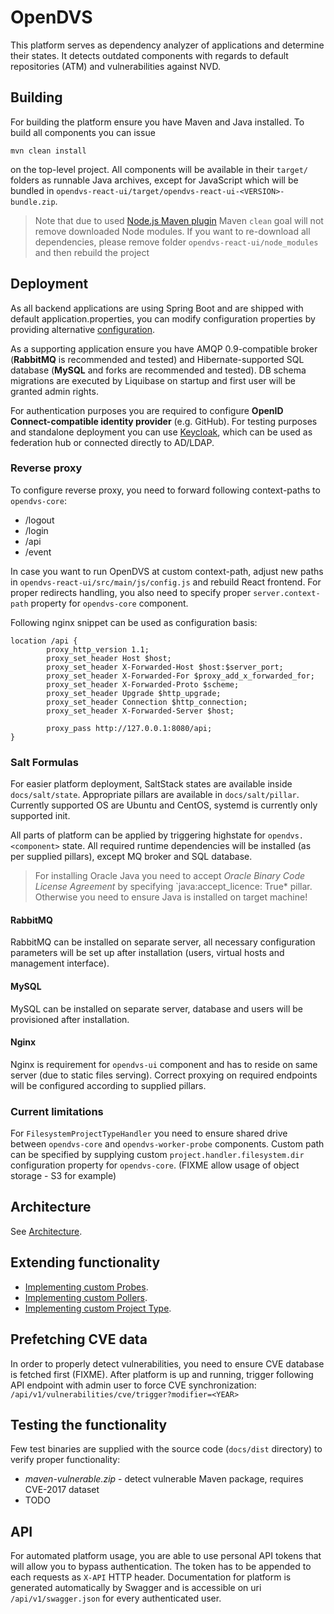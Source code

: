 # OpenDVS

This platform serves as dependency analyzer of applications and determine their states. It detects outdated components with regards to default repositories (ATM) and vulnerabilities against NVD.

## Building
For building the platform ensure you have Maven and Java installed. To build all components you can issue 

    mvn clean install
on the top-level project. All components will be available in their `target/` folders as runnable Java archives, except for JavaScript which will be bundled in `opendvs-react-ui/target/opendvs-react-ui-<VERSION>-bundle.zip`. 
> Note that due to used [Node.js Maven plugin](https://github.com/eirslett/frontend-maven-plugin) Maven `clean` goal will not remove downloaded Node modules. If you want to re-download all dependencies, please remove folder `opendvs-react-ui/node_modules` and then rebuild the project

## Deployment
As all backend applications are using Spring Boot and are shipped with default application.properties, you can modify configuration properties by providing alternative [configuration](https://docs.spring.io/spring-boot/docs/current/reference/html/boot-features-external-config.html).

As a supporting application ensure you have AMQP 0.9-compatible broker (**RabbitMQ** is recommended and tested) and Hibernate-supported SQL database (**MySQL** and forks are recommended and tested). DB schema migrations are executed by Liquibase on startup and first user will be granted admin rights.

For authentication purposes you are required to configure **OpenID Connect-compatible identity provider** (e.g. GitHub). For testing purposes and standalone deployment you can use [Keycloak](http://www.keycloak.org/), which can be used as federation hub or connected directly to AD/LDAP.

### Reverse proxy
To configure reverse proxy, you need to forward following context-paths to `opendvs-core`:
* /logout
* /login
* /api
* /event

In case you want to run OpenDVS at custom context-path, adjust new paths in `opendvs-react-ui/src/main/js/config.js` and rebuild React frontend. For proper redirects handling, you also need to specify proper `server.context-path` property for `opendvs-core` component.

Following nginx snippet can be used as configuration basis:
```
location /api {
        proxy_http_version 1.1;
        proxy_set_header Host $host;
        proxy_set_header X-Forwarded-Host $host:$server_port;
        proxy_set_header X-Forwarded-For $proxy_add_x_forwarded_for;
        proxy_set_header X-Forwarded-Proto $scheme;
        proxy_set_header Upgrade $http_upgrade;
        proxy_set_header Connection $http_connection;
        proxy_set_header X-Forwarded-Server $host;

        proxy_pass http://127.0.0.1:8080/api;
}
```

### Salt Formulas
For easier platform deployment, SaltStack states are available inside `docs/salt/state`. Appropriate pillars are available in `docs/salt/pillar`. Currently supported OS are Ubuntu and CentOS, systemd is currently only supported init.

All parts of platform can be applied by triggering highstate for `opendvs.<component>` state. All required runtime dependencies will be installed (as per supplied pillars), except MQ broker and SQL database.

> For installing Oracle Java you need to accept *Oracle Binary Code License Agreement* by specifying `java:accept_licence: True* pillar. Otherwise you need to ensure Java is installed on target machine!

#### RabbitMQ
RabbitMQ can be installed on separate server, all necessary configuration parameters will be set up after installation (users, virtual hosts and management interface).
#### MySQL
MySQL can be installed on separate server, database and users will be provisioned after installation.

#### Nginx
Nginx is requirement for `opendvs-ui` component and has to reside on same server (due to static files serving). Correct proxying on required endpoints will be configured according to supplied pillars. 


### Current limitations
For `FilesystemProjectTypeHandler` you need to ensure shared drive between `opendvs-core` and `opendvs-worker-probe` components. Custom path can be specified by supplying custom `project.handler.filesystem.dir` configuration property for `opendvs-core`. (FIXME allow usage of object storage - S3 for example)

## Architecture
See [Architecture](docs/Architecture.md).

## Extending functionality
* [Implementing custom Probes](docs/CustomProbes.md).
* [Implementing custom Pollers](docs/CustomPollers.md).
* [Implementing custom Project Type](docs/CustomProjectType.md).

## Prefetching CVE data
In order to properly detect vulnerabilities, you need to ensure CVE database is fetched first (FIXME). After platform is up and running, trigger following API endpoint with admin user to force CVE synchronization: `/api/v1/vulnerabilities/cve/trigger?modifier=<YEAR>`

## Testing the functionality
Few test binaries are supplied with the source code (`docs/dist` directory) to verify proper functionality:
* *maven-vulnerable.zip* - detect vulnerable Maven package, requires CVE-2017 dataset
* TODO

## API
For automated platform usage, you are able to use personal API tokens that will allow you to bypass authentication. The token has to be appended to each requests as `X-API` HTTP header.
Documentation for platform is generated automatically by Swagger and is accessible on uri `/api/v1/swagger.json` for every authenticated user.
